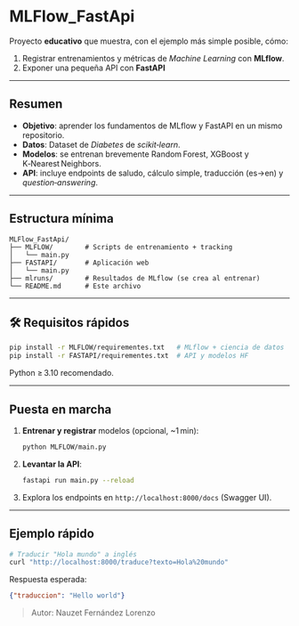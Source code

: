 # MLFlow\_FastApi 

Proyecto **educativo** que muestra, con el ejemplo más simple posible, cómo:

1. Registrar entrenamientos y métricas de *Machine Learning* con **MLflow**.
2. Exponer una pequeña API con **FastAPI** 

---

##  Resumen

- **Objetivo**: aprender los fundamentos de MLflow y FastAPI en un mismo repositorio.
- **Datos**: Dataset de *Diabetes* de *scikit‑learn*.
- **Modelos**: se entrenan brevemente Random Forest, XGBoost y K‑Nearest Neighbors.
- **API**: incluye endpoints de saludo, cálculo simple, traducción (es→en) y *question‑answering*.

---

##  Estructura mínima

```
MLFlow_FastApi/
├── MLFLOW/        # Scripts de entrenamiento + tracking
│   └── main.py
├── FASTAPI/       # Aplicación web
│   └── main.py
├── mlruns/        # Resultados de MLflow (se crea al entrenar)
└── README.md      # Este archivo 
```

---

## 🛠️ Requisitos rápidos

```bash
pip install -r MLFLOW/requirementes.txt   # MLflow + ciencia de datos
pip install -r FASTAPI/requirementes.txt  # API y modelos HF
```

Python ≥ 3.10 recomendado.

---

##  Puesta en marcha

1. **Entrenar y registrar** modelos (opcional, \~1 min):
   ```bash
   python MLFLOW/main.py
   ```
2. **Levantar la API**:
   ```bash
   fastapi run main.py --reload
   ```
3. Explora los endpoints en `http://localhost:8000/docs` (Swagger UI).

---

##  Ejemplo rápido

```bash
# Traducir "Hola mundo" a inglés
curl "http://localhost:8000/traduce?texto=Hola%20mundo"
```

Respuesta esperada:

```json
{"traduccion": "Hello world"}
```


> Autor: Nauzet Fernández Lorenzo

